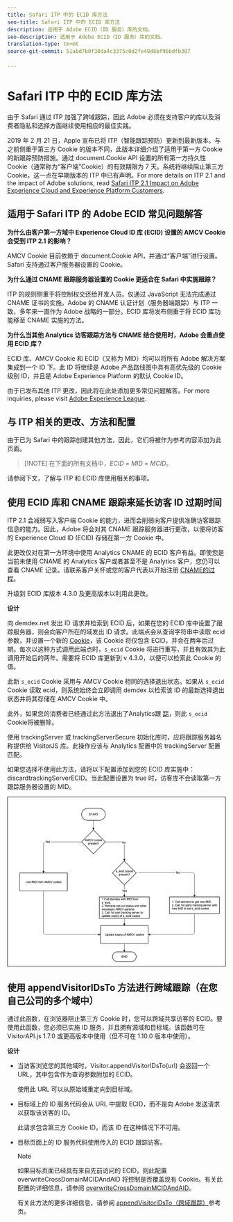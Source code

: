 ```yaml
---
title: Safari ITP 中的 ECID 库方法
seo-title: Safari ITP 中的 ECID 库方法
description: 适用于 Adobe ECID（ID 服务）库的文档。
seo-description: 适用于 Adobe ECID（ID 服务）库的文档。
translation-type: tm+mt
source-git-commit: 51abd7b0f38da4c3375c0d2fe48d8bf96bdfb387

---
```



# Safari ITP 中的 ECID 库方法

由于 Safari 通过 ITP 加强了跨域跟踪，因此 Adobe 必须在支持客户的库以及消费者隐私和选择方面继续使用相应的最佳实践。

2019 年 2 月 21 日，Apple 宣布已将 ITP（智能跟踪预防）更新到最新版本。与之前侧重于第三方 Cookie 的版本不同，此版本详细介绍了适用于第一方 Cookie 的新跟踪预防措施。通过 document.Cookie API 设置的所有第一方持久性 Cookie（通常称为“客户端”Cookie）的有效期限为 7 天。系统将继续阻止第三方 Cookie，这一点在早期版本的 ITP 中已有声明。For more details on ITP 2.1 and the impact of Adobe solutions, read [Safari ITP 2.1 Impact on Adobe Experience Cloud and Experience Platform Customers](https://medium.com/adobetech/safari-itp-2-1-impact-on-adobe-experience-cloud-customers-9439cecb55ac).

## 适用于 Safari ITP 的 Adobe ECID 常见问题解答

**为什么由客户第一方域中 Experience Cloud ID 库 (ECID) 设置的 AMCV Cookie 会受到 ITP 2.1 的影响？**

AMCV Cookie 目前依赖于 document.Cookie API，并通过“客户端”进行设置。Safari 支持通过客户服务器设置的 Cookie。

**为什么通过 CNAME 跟踪服务器设置的 Cookie 更适合在 Safari 中实施跟踪？**

ITP 的规则侧重于将控制权交还给开发人员。仅通过 JavaScript 无法完成通过 CNAME 证书的实施。Adobe 的 CNAME 认证计划（服务器端跟踪）与 ITP 一致，多年来一直作为 Adobe 战略的一部分。ECID 库将发布侧重于将 ECID 库功能移至 CNAME 实施的方法。

**为什么当其他 Analytics 访客跟踪方法与 CNAME 结合使用时，Adobe 会重点使用 ECID 库？**

ECID 库、AMCV Cookie 和 ECID（又称为 MID）均可以将所有 Adobe 解决方案集成到一个 ID 下。此 ID 将继续是 Adobe 产品路线图中具有高优先级的 Cookie 级别 ID，并且是 Adobe Experience Platform 的默认 Cookie ID。

由于已发布其他 ITP 更改，因此将在此处添加更多常见问题解答。For more inquiries, please visit [Adobe Experience League](https://experienceleague.adobe.com/#recommended/solutions/analytics).

## 与 ITP 相关的更改、方法和配置

由于已为 Safari 中的跟踪创建其他方法，因此，它们将被作为参考内容添加为此页面。

>[!NOTE] 在下面的所有文档中，*ECID* = *MID* = *MCID*。

请参阅下文，了解与 ITP 和 ECID 库使用相关的事项。

## 使用 ECID 库和 CNAME 跟踪来延长访客 ID 过期时间

ITP 2.1 会减弱写入客户端 Cookie 的能力，进而会削弱向客户提供准确访客跟踪信息的能力。因此，Adobe 将会对其 CNAME 跟踪服务器进行更改，以便将访客的 Experience Cloud ID (ECID) 存储在第一方 Cookie 中。

此更改仅对在第一方环境中使用 Analytics CNAME 的 ECID 客户有益。即使您是当前未使用 CNAME 的 Analytics 客户或者甚至不是 Analytics 客户，您仍可以查看 CNAME 记录。请联系客户关怀或您的客户代表以开始注册 [CNAME的过程](https://marketing.adobe.com/resources/help/en_US/whitepapers/first_party_cookies/adobe_managed_cert_pgm.html)。

升级到 ECID 库版本 4.3.0 及更高版本以利用此更改。

**设计**

向 demdex.net 发出 ID 请求并检索到 ECID 后，如果在您的 ECID 库中设置了跟踪服务器，则会向客户所在的域发出 ID 请求。此端点会从查询字符串中读取 ecid 参数，并设置一个新的 [Cookie](/help/introduction/cookies.md)，该 Cookie 将仅包含 ECID，并会在两年后过期。每次以这种方式调用此端点时，`s_ecid` Cookie 将进行重写，并且有效其为此调用开始后的两年。需要将 ECID 库更新到 v 4.3.0，以便可以检索此 Cookie 的值。

此新 `s_ecid` Cookie 采用与 AMCV Cookie 相同的选择退出状态。如果从 `s_ecid` Cookie 读取 ecid，则系统始终会立即调用 demdex 以检索该 ID 的最新选择退出状态并将其存储在 AMCV Cookie 中。

此外，如果您的消费者已经通过此方法退出了Analytics跟 [踪](https://marketing.adobe.com/resources/help/en_US/sc/implement/opt_out_link.html)，则此 `s_ecid` Cookie将被删除。

使用 trackingServer 或 trackingServerSecure 初始化库时，应将跟踪服务器名称提供给 VisitorJS 库。此操作应该与 Analytics 配置中的 trackingServer 配置匹配。

如果您选择不使用此方法，请将以下配置添加到您的 ECID 库实施中：discardtrackingServerECID。当此配置设置为 true 时，访客库不会读取第一方跟踪服务器设置的 MID。

![](assets/itp-proposal-v1.png)

## 使用 appendVisitorIDsTo 方法进行跨域跟踪（在您自己公司的多个域中）

通过此函数，在浏览器阻止第三方 Cookie 时，您可以跨域共享访客的 ECID。要使用此函数，您必须已实施 ID 服务，并且拥有源域和目标域。该函数可在 VisitorAPI.js 1.7.0 或更高版本中使用（但不可在 1.10.0 版本中使用）。

**设计**

* 当访客浏览您的其他域时，Visitor.appendVisitorIDsTo(url) 会返回一个 URL，其中包含作为查询参数附加的 ECID。

   使用此 URL 可以从原始域重定向到目标域。

* 目标域上的 ID 服务代码会从 URL 中提取 ECID，而不是向 Adobe 发送请求以获取该访客的 ID。

   此请求包含第三方 Cookie ID，而该 ID 在这种情况下不可用。

* 目标页面上的 ID 服务代码使用传入的 ECID 跟踪访客。

   >[!NOTE]
   >如果目标页面已经具有来自先前访问的 ECID，则此配置 overwriteCrossDomainMCIDAndAID 将控制是否覆盖现有 Cookie。有关此配置的详细信息，请参阅 [overwriteCrossDomainMCIDAndAID](/help/library/function-vars/overwrite-visitor-id.md)。
   >
   >有关此方法的更多详细信息，请参阅 [appendVisitorIDsTo（跨域跟踪）](/help/library/get-set/appendvisitorid.md)参考页。
